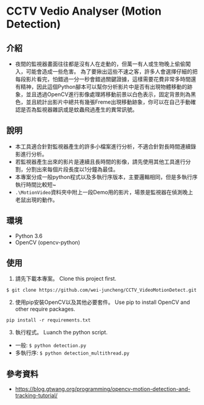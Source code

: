 # CCTV Vedio Analyser (Motion Detection)
## 介紹
- 夜間的監視器畫面往往都是沒有人在走動的，但萬一有人或生物晚上偷偷闖入，可能會造成一些危害。 為了要揪出這些不速之客，許多人會選擇仔細的把每段影片看完，怕錯過一分一秒會錯過關鍵證據，這樣需要花費非常多時間還有精神，因此這個Python腳本可以幫你分析影片中是否有出現物體移動的跡象，並且透過OpenCV進行影像處理將移動前景以白色表示，固定背景則為黑色，並且統計出影片中總共有幾張Freme出現移動跡象，你可以在自己手動確認是否為監視器雜訊或是蚊蟲飛過產生的異常訊號。
## 說明
- 本工具適合針對監視器產生的許多小檔案進行分析，不適合針對長時間連續錄影進行分析。
- 若監視器產生出來的影片是連續且長時間的影像，請先使用其他工具進行分割，分割出來每個片段長度以1分鐘為最佳。
- 本專案分成一般python程式以及多執行序版本，主要邏輯相同，但是多執行序執行時間比較短~
- ``.\MotionVideo``資料夾中附上一段Demo用的影片，場景是監視器在偵測晚上老鼠出現的動作。

## 環境
- Python 3.6
- OpenCV (opencv-python)

## 使用
1. 請先下載本專案。 Clone this project first.
```
$ git clone https://github.com/wei-juncheng/CCTV_VideoMotionDetect.git
```
2. 使用pip安裝OpenCV以及其他必要套件。 Use pip to install OpenCV and other require packages.
```
pip install -r requirements.txt
```
3. 執行程式。 Luanch the python script. 

- 一般: ``$ python detection.py``
- 多執行序: ``$ python detection_multithread.py``


## 參考資料
- https://blog.gtwang.org/programming/opencv-motion-detection-and-tracking-tutorial/